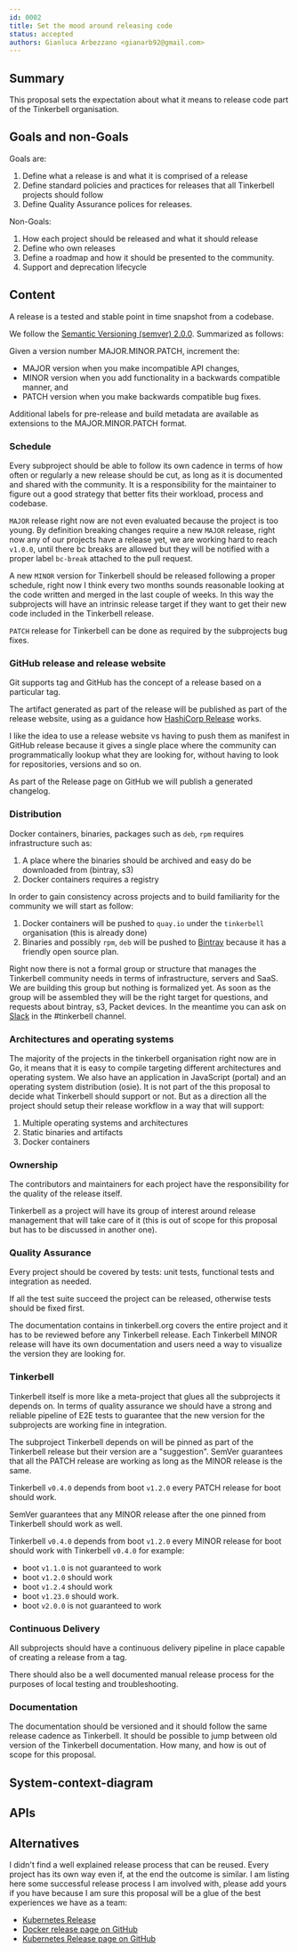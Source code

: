 ```yaml
---
id: 0002
title: Set the mood around releasing code
status: accepted
authors: Gianluca Arbezzano <gianarb92@gmail.com>
---
```


## Summary

This proposal sets the expectation about what it means to release code part of
the Tinkerbell organisation.

## Goals and non-Goals

Goals are:

1. Define what a release is and what it is comprised of a release
2. Define standard policies and practices for releases that all Tinkerbell
   projects should follow
3. Define Quality Assurance polices for releases.

Non-Goals:

1. How each project should be released and what it should release
2. Define who own releases
4. Define a roadmap and how it should be presented to the community.
5. Support and deprecation lifecycle

## Content

A release is a tested and stable point in time snapshot from a codebase.

We follow the [Semantic Versioning (semver) 2.0.0](https://semver.org).
Summarized as follows:

Given a version number MAJOR.MINOR.PATCH, increment the:

* MAJOR version when you make incompatible API changes,
* MINOR version when you add functionality in a backwards compatible manner, and
* PATCH version when you make backwards compatible bug fixes.

Additional labels for pre-release and build metadata are available as extensions
to the MAJOR.MINOR.PATCH format.

### Schedule

Every subproject should be able to follow its own cadence in terms of how often
or regularly a new release should be cut, as long as it is documented and
shared with the community. It is a responsibility for the maintainer to figure
out a good strategy that better fits their workload, process and codebase.

`MAJOR` release right now are not even evaluated because the project is too
young. By definition breaking changes require a new `MAJOR` release, right now
any of our projects have a release yet, we are working hard to reach `v1.0.0`,
until there bc breaks are allowed but they will be notified with a proper label
`bc-break` attached to the pull request.

A new `MINOR` version for Tinkerbell should be released following a proper
schedule, right now I think every two months sounds reasonable looking at the
code written and merged in the last couple of weeks. In this way the
subprojects will have an intrinsic release target if they want to get their new
code included in the Tinkerbell release.

`PATCH` release for Tinkerbell can be done as required by the subprojects
bug fixes.

### GitHub release and release website

Git supports tag and GitHub has the concept of a release based on a particular
tag.

The artifact generated as part of the release will be published as part of the
release website, using as a guidance how [HashiCorp
Release](https://releases.hashicorp.com/) works.

I like the idea to use a release website vs having to push them as manifest in
GitHub release because it gives a single place where the community can
programmatically lookup what they are looking for, without having to look for
repositories, versions and so on.

As part of the Release page on GitHub we will publish a generated changelog.

### Distribution

Docker containers, binaries, packages such as `deb`, `rpm` requires
infrastructure such as:

1. A place where the binaries should be archived and easy do be downloaded from
   (bintray, s3)
2. Docker containers requires a registry

In order to gain consistency across projects and to build familiarity for the
community we will start as follow:

1. Docker containers will be pushed to `quay.io` under the `tinkerbell`
   organisation (this is already done)
2. Binaries and possibly `rpm`, `deb` will be pushed to
   [Bintray](http://bintray.com/) because it has a friendly open source plan.

Right now there is not a formal group or structure that manages the Tinkerbell
community needs in terms of infrastructure, servers and SaaS. We are building
this group but nothing is formalized yet. As soon as the group will be assembled
they will be the right target for questions, and requests about bintray, s3,
Packet devices. In the meantime you can ask on
[Slack](https://tinkerbell.org/community/slack/) in the #tinkerbell channel.

### Architectures and operating systems

The majority of the projects in the tinkerbell organisation right now are in Go,
it means that it is easy to compile targeting different architectures and
operating system. We also have an application in JavaScript (portal) and an
operating system distribution (osie). It is not part of the this proposal to
decide what Tinkerbell should support or not. But as a direction all the project
should setup their release workflow in a way that will support:

1. Multiple operating systems and architectures
2. Static binaries and artifacts
3. Docker containers

### Ownership

The contributors and maintainers for each project have the responsibility for
the quality of the release itself.

Tinkerbell as a project will have its group of interest around release
management that will take care of it (this is out of scope for this proposal but
has to be discussed in another one).

### Quality Assurance

Every project should be covered by tests: unit tests, functional tests and
integration as needed.

If all the test suite succeed the project can be released, otherwise tests
should be fixed first.

The documentation contains in tinkerbell.org covers the entire project and it
has to be reviewed before any Tinkerbell release. Each Tinkerbell MINOR release will
have its own documentation and users need a way to visualize the version they
are looking for.

### Tinkerbell

Tinkerbell itself is more like a meta-project that glues all the subprojects it
depends on. In terms of quality assurance we should have a strong and reliable
pipeline of E2E tests to guarantee that the new version for the subprojects are
working fine in integration.

The subproject Tinkerbell depends on will be pinned as part of the Tinkerbell
release but their version are a "suggestion". SemVer guarantees that all the
PATCH release are working as long as the MINOR release is the same.

Tinkerbell `v0.4.0` depends from boot `v1.2.0` every PATCH release for boot
should work.

SemVer guarantees that any MINOR release after the one pinned from Tinkerbell
should work as well.

Tinkerbell `v0.4.0` depends from boot `v1.2.0` every MINOR release for
boot should work with Tinkerbell `v0.4.0` for example:

* boot `v1.1.0` is not guaranteed to work
* boot `v1.2.0` should work
* boot `v1.2.4` should work
* boot `v1.23.0` should work.
* boot `v2.0.0` is not guaranteed to work

### Continuous Delivery

All subprojects should have a continuous delivery pipeline in place capable of
creating a release from a tag.

There should also be a well documented manual release process for the purposes
of local testing and troubleshooting.

### Documentation

The documentation should be versioned and it should follow the same release
cadence as Tinkerbell. It should be possible to jump between old version of the
Tinkerbell documentation. How many, and how is out of scope for this proposal.

## System-context-diagram

## APIs

## Alternatives

I didn't find a well explained release process that can be reused. Every project
has its own way even if, at the end the outcome is similar. I am listing here
some successful release process I am involved with, please add yours if
you have because I am sure this proposal will be a glue of the best experiences
we have as a team:

* [Kubernetes Release](https://github.com/kubernetes/sig-release/tree/master/release-team)
* [Docker release page on GitHub](https://github.com/docker/docker-ce/releases)
* [Kubernetes Release page on GitHub](https://github.com/kubernetes/kubernetes/releases)
